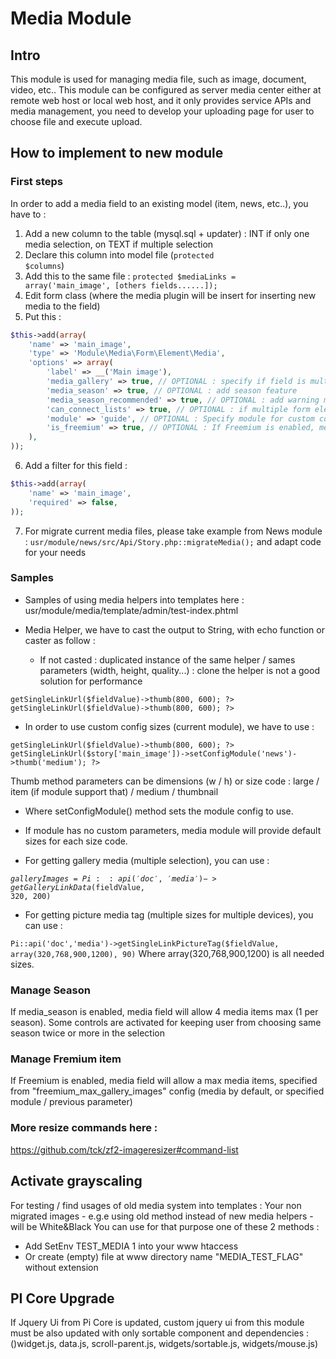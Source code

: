# Media Module

## Intro
This module is used for managing media file, such as image, document, video, etc.. This module can be configured as server
media center either at remote web host or local web host, and it only provides service APIs and media management, you need to
develop your uploading page for user to choose file and execute upload.

## How to implement to new module
### First steps
In order to add a media field to an existing model (item, news, etc..), you have to :
1. Add a new column to the table (mysql.sql + updater) : INT if only one media selection, on TEXT if multiple selection
2. Declare this column into model file (<code>protected $columns</code>)
3. Add this to the same file : 
<code>protected $mediaLinks = array('main_image', [others fields......]);</code>
4. Edit form class (where the media plugin will be insert for inserting new media to the field)
5. Put this : 
```php
$this->add(array(
    'name' => 'main_image',
    'type' => 'Module\Media\Form\Element\Media',
    'options' => array(
        'label' => __('Main image'),
        'media_gallery' => true, // OPTIONAL : specify if field is multiple media or not
        'media_season' => true, // OPTIONAL : add season feature
        'media_season_recommended' => true, // OPTIONAL : add warning message
        'can_connect_lists' => true, // OPTIONAL : if multiple form element (in other words : multiple media field) this option allow to connect them each other : for example a user can drag and drop a media item from addition_images to main_image field, and vice versa
        'module' => 'guide', // OPTIONAL : Specify module for custom config (freemium, max media on field, etc...)
        'is_freemium' => true, // OPTIONAL : If Freemium is enabled, media field will allow a max media items, specified from "freemium_max_gallery_images" config (media by default, or specified module / previous parameter)
    ),
));
```
6. Add a filter for this field :
```php
$this->add(array(
    'name' => 'main_image',
    'required' => false,
));
```
7. For migrate current media files, please take example from News module : <code>usr/module/news/src/Api/Story.php::migrateMedia();</code> and adapt code for your needs

### Samples

* Samples of using media helpers into templates here :
usr/module/media/template/admin/test-index.phtml

* Media Helper, we have to cast the output to String, with echo function or caster as follow :
	* If not casted : duplicated instance of the same helper / sames parameters (width, height, quality...) : clone the helper is not a good solution for performance

<code><?php $shareImage = (string) Pi::api('doc','media')->getSingleLinkUrl($fieldValue)->thumb(800, 600); ?></code>
<code><?php echo Pi::api('doc','media')->getSingleLinkUrl($fieldValue)->thumb(800, 600); ?></code>

* In order to use custom config sizes (current module), we have to use :

<code><?php $shareImage = (string) Pi::api('doc','media')->getSingleLinkUrl($fieldValue)->thumb(800, 600); ?></code>
<code><?php Pi::api('doc','media')->getSingleLinkUrl($story['main_image'])->setConfigModule('news')->thumb('medium'); ?></code>

Thumb method parameters can be dimensions (w / h) or size code : large / item (if module support that) / medium / thumbnail
   * Where setConfigModule() method sets the module config to use.
   * If module has no custom parameters, media module will provide default sizes for each size code.

* For getting gallery media (multiple selection), you can use :

<code>$galleryImages = Pi::api('doc','media')->getGalleryLinkData($fieldValue, 320, 200)</code>

* For getting picture media tag (multiple sizes for multiple devices), you can use :

<code>Pi::api('doc','media')->getSingleLinkPictureTag($fieldValue, array(320,768,900,1200), 90)</code>
Where array(320,768,900,1200) is all needed sizes.

### Manage Season
If media_season is enabled, media field will allow 4 media items max (1 per season). Some controls are activated for keeping user from choosing same season twice or more in the selection

### Manage Fremium item
If Freemium is enabled, media field will allow a max media items, specified from "freemium_max_gallery_images" config (media by default, or specified module / previous parameter)

### More resize commands here :
https://github.com/tck/zf2-imageresizer#command-list

## Activate grayscaling
For testing / find usages of old media system into templates :
Your non migrated images - e.g.e using old method instead of new media helpers - will be White&Black
You can use for that purpose one of these 2 methods : 
* Add SetEnv TEST_MEDIA 1 into your www htaccess
* Or create (empty) file at www directory name "MEDIA_TEST_FLAG" without extension

## PI Core Upgrade
If Jquery Ui from Pi Core is updated, custom jquery ui from this module must be also updated with only sortable component and dependencies :
()widget.js, data.js, scroll-parent.js, widgets/sortable.js, widgets/mouse.js)